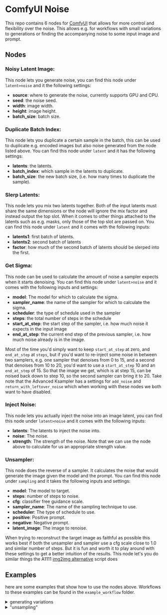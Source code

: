 # ComfyUI Noise

This repo contains 6 nodes for [ComfyUI](https://github.com/comfyanonymous/ComfyUI) that allows for more control and flexibility over the noise. This allows e.g. for workflows with small variations to generations or finding the accompanying noise to some input image and prompt.

## Nodes

### Noisy Latent Image:
This node lets you generate noise, you can find this node under `latent>noise` and it the following settings:
- **source**: where to generate the noise, currently supports GPU and CPU.
- **seed**: the noise seed.
- **width**: image width.
- **height**: image height.
- **batch_size**: batch size.

### Duplicate Batch Index:
This node lets you duplicate a certain sample in the batch, this can be used to duplicate e.g. encoded images but also noise generated from the node listed above. You can find this node under `latent` and it has the following settings:
- **latents**: the latents.
- **batch_index**: which sample in the latents to duplicate.
- **batch_size**: the new batch size, (i.e. how many times to duplicate the sample).

### Slerp Latents:
This node lets you mix two latents together. Both of the input latents must share the same dimensions or the node will ignore the mix factor and instead output the top slot. When it comes to other things attached to the latents such as e.g. masks, only those of the top slot are passed on. You can find this node under `latent` and it comes with the following inputs:
- **latents1**: first batch of latents.
- **latents2**: second batch of latents
- **factor**: how much of the second batch of latents should be slerped into the first.

### Get Sigma:
This node can be used to calculate the amount of noise a sampler expects when it starts denoising. You can find this node under `latent>noise` and it comes with the following inputs and settings:
- **model**: The model for which to calculate the sigma.
- **sampler_name**: the name of the sampler for which to calculate the sigma.
- **scheduler**: the type of schedule used in the sampler
- **steps**: the total number of steps in the schedule
- **start_at_step**: the start step of the sampler, i.e. how much noise it expects in the input image
- **end_at_step**: the current end step of the previous sampler, i.e. how much noise already is in the image.

Most of the time you'd simply want to keep `start_at_step` at zero, and `end_at_step` at `steps`, but if you'd want to re-inject some noise in between two samplers, e.g. one sampler that denoises from 0 to 15, and a second that denoises from 10 to 20, you'd want to use a `start_at_step` 10 and an `end_at_step` of 15. So that the image we get, which is at step 15, can be noised back down to step 10, so the second sampler can bring it to 20. Take note that the Advanced Ksampler has a settings for `add_noise` and `return_with_leftover_noise` which when working with these nodes we both want to have disabled.

### Inject Noise:
This node lets you actually inject the noise into an image latent, you can find this node under `latent>noise` and it comes with the following inputs:
- **latents**: The latents to inject the noise into.
- **noise**: The noise.
- **strength**: The strength of the noise. Note that we can use the node above to calculate for us an appropriate strength value.

### Unsampler:
This node does the reverse of a sampler. It calculates the noise that would generate the image given the model and the prompt. You can find this node under `sampling` and it takes the following inputs and settings:
- **model**: The model to target.
- **steps**: number of steps to noise.
- **cfg**: classifier free guidance scale.
- **sampler_name**: The name of the sampling technique to use.
- **scheduler**: The type of schedule to use.
- **positive**: Positive prompt.
- **negative**: Negative prompt.
- **latent_image**: The image to renoise.

When trying to reconstruct the target image as faithful as possible this works best if both the unsampler and sampler use a cfg scale close to 1.0 and similar number of steps. But it is fun and worth it to play around with these settings to get a better intuition of the results. This node let's you do similar things the A1111 [img2img alternative](https://github.com/AUTOMATIC1111/stable-diffusion-webui/wiki/Features#img2img-alternative-test) script does

## Examples

here are some examples that show how to use the nodes above. Workflows to these examples can be found in the `example_workflow` folder.

<details>
<summary>
generating variations
</summary>

![screenshot of a workflow that demos generating small variations to a given seed](https://github.com/BlenderNeko/ComfyUI_noise/blob/master/examples/example_variation.png)

To create small variations to a given generation we can do the following: We generate the noise of the seed that we're interested using a `Noisy Latent Image` node, we then create an entire batch of these with a `Duplicate Batch Index` node. Note that if we were doing this for img2img we can use this same node to duplicate the image latents. Next we generate some more noise, but this time we generate a batch of noise rather than a single sample. We then Slerp this newly created noise into the other one with a `Slerp Latents` node. To figure out the required strength for injecting this noise we use a `Get Sigma` node. And finally we inject the slerped noise into a batch of empty latents with a `Inject Noise` node. Take note that we use an advanced Ksampler with the `add_noise` setting disabled

</details>

<details>
<summary>
"unsampling"
</summary>

![screenshot of a workflow that demos generating small variations to a given seed](https://github.com/BlenderNeko/ComfyUI_noise/blob/master/examples/example_unsample.png)

To get the noise that recreates a certain image, we first load an image. Then we use the `Unsampler` node with a low cfg value. To check if this is working we then take the resulting noise and feed it back into an advanced ksampler with the `add_noise` setting disabled, and a cfg of 1.0.

</details>

